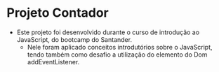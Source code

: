 # Projeto Contador

- Este projeto foi desenvolvido durante o curso de introdução ao JavaScript, do bootcamp do Santander. 
    -   Nele foram aplicado conceitos introdutórios sobre o JavaScript, tendo também como desafio a utilização do elemento do Dom addEventListener.
